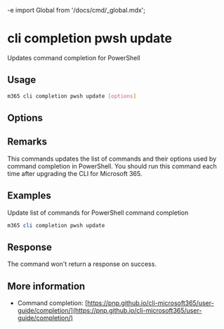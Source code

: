 -e <!-- DISCLAIMER: All secrets, passwords, and sensitive values in this document are examples only and not real credentials. -->
import Global from '/docs/cmd/_global.mdx';

# cli completion pwsh update

Updates command completion for PowerShell

## Usage

```sh
m365 cli completion pwsh update [options]
```

## Options

<Global />

## Remarks

This commands updates the list of commands and their options used by command completion in PowerShell. You should run this command each time after upgrading the CLI for Microsoft 365.

## Examples

Update list of commands for PowerShell command completion

```powershell
m365 cli completion pwsh update
```

## Response

The command won't return a response on success.

## More information

- Command completion: [https://pnp.github.io/cli-microsoft365/user-guide/completion/](https://pnp.github.io/cli-microsoft365/user-guide/completion/)
